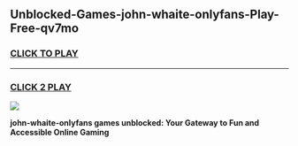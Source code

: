 
## Unblocked-Games-john-whaite-onlyfans-Play-Free-qv7mo
<h3>
<a href="https://premium76.site?title=john-whaite-onlyfans&ref=15A">CLICK TO PLAY</a></h3>
<hr>

<h3>
<a href="https://premium76.site?title=john-whaite-onlyfans&ref=15A">CLICK 2 PLAY</a>
  
</h3>

<a href="https://premium76.site?title=john-whaite-onlyfans&ref=15A"><img src="https://clearcache.store/games.png"></a>


**john-whaite-onlyfans games unblocked: Your Gateway to Fun and Accessible Online Gaming**
